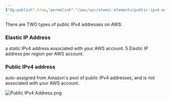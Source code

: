 ```yaml
---
{"dg-publish":true,"permalink":"/aws/vpc/atomic-elements/public-ipv4-address/","title":"Public IPv4 Address"}
---
```


There are TWO types of public IPv4 addresses on AWS:
### Elastic IP Address
a static IPv4 address associated with your AWS account.
5 Elastic IP address per region per AWS account.


### Public IPv4 address
auto-assigned from Amazon's pool of public IPv4 addresses, and is not associated with your AWS account. 


![Public IPv4 Address.png](/img/user/aws/vpc/png/atomic-elements/Public%20IPv4%20Address.png)